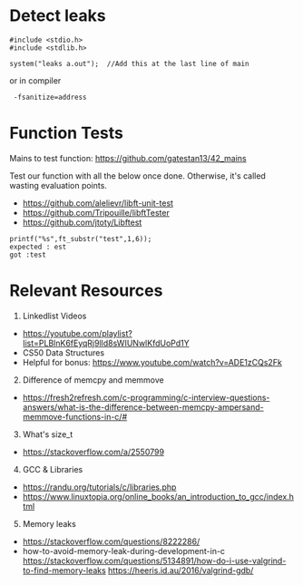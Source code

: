 # Detect leaks
```
#include <stdio.h>
#include <stdlib.h>

system("leaks a.out");  //Add this at the last line of main

```

or in compiler

```
 -fsanitize=address
```

# Function Tests
Mains to test function:
https://github.com/gatestan13/42_mains 

Test our function with all the below once done. Otherwise, it's called wasting evaluation points.
- https://github.com/alelievr/libft-unit-test 
- https://github.com/Tripouille/libftTester
- https://github.com/jtoty/Libftest

```
printf("%s",ft_substr("test",1,6));
expected : est
got :test
```

# Relevant Resources
1. Linkedlist Videos
- https://youtube.com/playlist?list=PLBlnK6fEyqRj9lld8sWIUNwlKfdUoPd1Y
- CS50 Data Structures
- Helpful for bonus: https://www.youtube.com/watch?v=ADE1zCQs2Fk

2. Difference of memcpy and memmove
- https://fresh2refresh.com/c-programming/c-interview-questions-answers/what-is-the-difference-between-memcpy-ampersand-memmove-functions-in-c/#

3. What's size_t
- https://stackoverflow.com/a/2550799

4. GCC & Libraries
- https://randu.org/tutorials/c/libraries.php
- https://www.linuxtopia.org/online_books/an_introduction_to_gcc/index.html

5. Memory leaks
- https://stackoverflow.com/questions/8222286/
- how-to-avoid-memory-leak-during-development-in-c
https://stackoverflow.com/questions/5134891/how-do-i-use-valgrind-to-find-memory-leaks
https://heeris.id.au/2016/valgrind-gdb/
